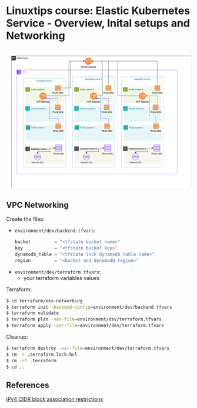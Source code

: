 # Linuxtips course: Elastic Kubernetes Service - Overview, Inital setups and Networking

![EKS Networking](eks-networking.png)

## VPC Networking

Create the files:
* `environment/dev/backend.tfvars`:
  ```tf
  bucket         = "<tfstate bucket name>"
  key            = "<tfstate bucket key>"
  dynamodb_table = "<tfstate lock dynamodb table name>"
  region         = "<bucket and dynamodb region>"
  ```
* `environment/dev/terraform.tfvars`:
  * your terraform variables values

Terraform:

```bash
$ cd terraform/eks-networking
$ terraform init -backend-config=environment/dev/backend.tfvars
$ terraform validate
$ terraform plan -var-file=environment/dev/terraform.tfvars
$ terraform apply -var-file=environment/dev/terraform.tfvars
```

Cleanup:

```bash
$ terraform destroy -var-file=environment/dev/terraform.tfvars
$ rm -r .terraform.lock.hcl 
$ rm -rf .terraform
$ cd ..
```


## References

[IPv4 CIDR block association restrictions](https://docs.aws.amazon.com/vpc/latest/userguide/vpc-cidr-blocks.html#add-cidr-block-restrictions)
